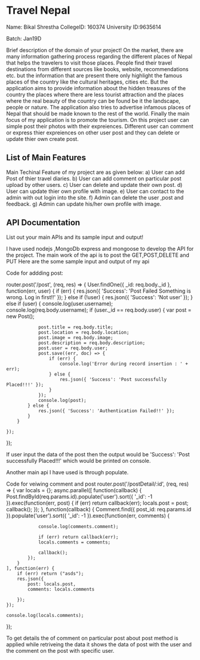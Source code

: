 # Travel Nepal
Name: Bikal Shrestha 
CollegeID: 160374
University ID:9635614

Batch: Jan19D

Brief description of the domain of your project!
On the market, there are many information gathering process regarding the different places of Nepal that helps the travelers 
to visit those places. People find their travel destinations from different sources like books, website, recommendations etc. 
but the information that are present there only highlight the famous places of the country like the cultural heritages, cities etc. 
But the application aims to provide information about the hidden treasures of the country the places where there are less tourist 
attraction and the places where the real beauty of the country can be found be it the landscape, people or nature. The application 
also tries to advertise infamous places of Nepal that should be made known to the rest of the world. Finally the main focus of my 
application is to promote the tourism. On this project user can simple post their photos with their expreiences. Different user can 
comment or express thier expreiences on other user post and they can delete or update thier own create post.


## List of Main Features
Main Techinal Feature of my project are as given below:
a) User can add Post of thier travel diaries.
b) User can add comment on particular post upload by other users. 
c) User can delete and update their own post.
d) User can update thier own profile with image. 
e) User can contact to the admin with out login into the site.
f) Admin can delete the user ,post and feedback.
g) Admin can update his/her own profile with image.

## API Documentation
List out your main APIs and its sample input and output!

I have used nodejs ,MongoDb express and mongoose to develop the API for the project. The main work of the api is to post the GET,POST,DELETE and PUT
Here are the some sample input and output of my api 

Code for addding post:

router.post('/post', (req, res) => {
    User.findOne({
        _id: req.body._id
    }, function(err, user) {
        if (err) {
            res.json({ 'Success': 'Post Failed Something is wrong. Log in first!!' });
        } else if (!user) {
            res.json({ 'Success': 'Not user' });
        } else if (user) {
            console.log(user.username);
            console.log(req.body.username);
            if (user._id == req.body.user) {
                var post = new Post();

                post.title = req.body.title;
                post.location = req.body.location;
                post.image = req.body.image;
                post.description = req.body.description;
                post.user = req.body.user;
                post.save((err, doc) => {
                    if (err) {
                        console.log('Error during record insertion : ' + err);
                    } else {
                        res.json({ 'Success': 'Post successfully Placed!!!' });
                    }
                });
                console.log(post);
            } else {
                res.json({ 'Success': 'Authentication Failed!!' });
            }
        }

    });

});

If user input the data of the post then the output would be 'Success': 'Post successfully Placed!!!' which would be printed on console.
 
 Another main api I have used is through populate.
  
  Code for veiwing comment and post
  router.post('/postDetail/:id', (req, res) => {
    var locals = {};
    async.parallel([
        function(callback) {
            Post.findById(req.params.id).populate('user').sort({ '_id': -1 }).exec(function(err, post) {
                if (err) return callback(err);
                locals.post = post;
                callback();
            });
        },
        function(callback) {
            Comment.find({ post_id: req.params.id }).populate('user').sort({ '_id': -1 }).exec(function(err, comments) {

                console.log(comments.comment);

                if (err) return callback(err);
                locals.comments = comments;

                callback();
            });
        }
    ], function(err) {
        if (err) return ("asds");
        res.json({
            post: locals.post,
            comments: locals.comments

        });
    });

    console.log(locals.comments);

});

To get details the of comment on particular post  about post method is applied while retriveing the data it shows the data of post with the user and 
the comment on the post with specific user.







